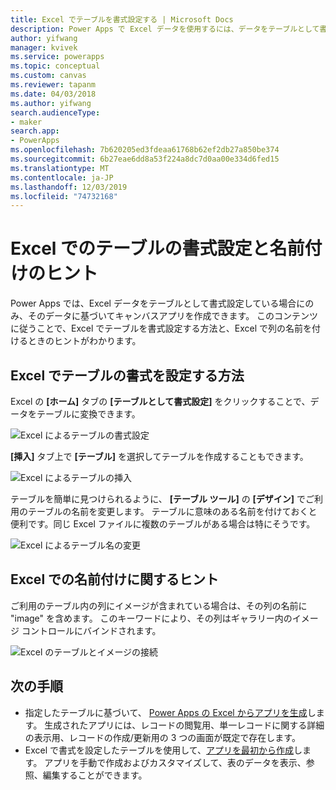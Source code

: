 ```yaml
---
title: Excel でテーブルを書式設定する | Microsoft Docs
description: Power Apps で Excel データを使用するには、データをテーブルとして書式設定する必要があります。 列の名に "image" というキーワードを追加します。
author: yifwang
manager: kvivek
ms.service: powerapps
ms.topic: conceptual
ms.custom: canvas
ms.reviewer: tapanm
ms.date: 04/03/2018
ms.author: yifwang
search.audienceType:
- maker
search.app:
- PowerApps
ms.openlocfilehash: 7b620205ed3fdeaa61768b62ef2db27a850be374
ms.sourcegitcommit: 6b27eae6dd8a53f224a8dc7d0aa00e334d6fed15
ms.translationtype: MT
ms.contentlocale: ja-JP
ms.lasthandoff: 12/03/2019
ms.locfileid: "74732168"
---
```

# <a name="format-a-table-in-excel-and-naming-tips"></a>Excel でのテーブルの書式設定と名前付けのヒント
Power Apps では、Excel データをテーブルとして書式設定している場合にのみ、そのデータに基づいてキャンバスアプリを作成できます。 このコンテンツに従うことで、Excel でテーブルを書式設定する方法と、Excel で列の名前を付けるときのヒントがわかります。

## <a name="how-to-format-a-table-in-excel"></a>Excel でテーブルの書式を設定する方法
Excel の **[ホーム]** タブの **[テーブルとして書式設定]** をクリックすることで、データをテーブルに変換できます。

![Excel によるテーブルの書式設定](./media/how-to-excel-tips/format-table.png)

**[挿入]** タブ上で **[テーブル]** を選択してテーブルを作成することもできます。

![Excel によるテーブルの挿入](./media/how-to-excel-tips/insert-table.png)

テーブルを簡単に見つけられるように、 **[テーブル ツール]** の **[デザイン]** でご利用のテーブルの名前を変更します。 テーブルに意味のある名前を付けておくと便利です。同じ Excel ファイルに複数のテーブルがある場合は特にそうです。

![Excel によるテーブル名の変更](./media/how-to-excel-tips/rename-table.png)

## <a name="naming-tips-in-excel"></a>Excel での名前付けに関するヒント
ご利用のテーブル内の列にイメージが含まれている場合は、その列の名前に "image" を含めます。 このキーワードにより、その列はギャラリー内のイメージ コントロールにバインドされます。

![Excel のテーブルとイメージの接続](./media/how-to-excel-tips/connect-gallery.png)

## <a name="next-steps"></a>次の手順
* 指定したテーブルに基づいて、 [Power Apps の Excel からアプリを生成](get-started-create-from-data.md)します。 生成されたアプリには、レコードの閲覧用、単一レコードに関する詳細の表示用、レコードの作成/更新用の 3 つの画面が既定で存在します。
* Excel で書式を設定したテーブルを使用して、[アプリを最初から作成](get-started-create-from-blank.md)します。 アプリを手動で作成およびカスタマイズして、表のデータを表示、参照、編集することができます。
